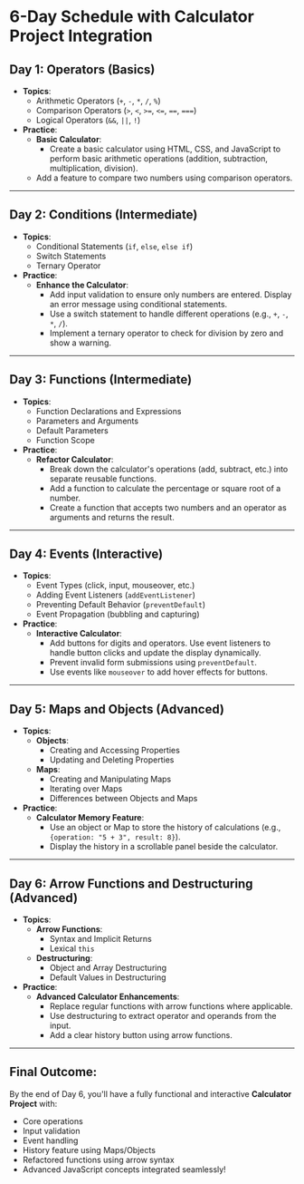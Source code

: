 # 6-Day Schedule with Calculator Project Integration

## Day 1: Operators (Basics)
- **Topics**:
  - Arithmetic Operators (`+`, `-`, `*`, `/`, `%`)
  - Comparison Operators (`>`, `<`, `>=`, `<=`, `==`, `===`)
  - Logical Operators (`&&`, `||`, `!`)
- **Practice**:
  - **Basic Calculator**: 
    - Create a basic calculator using HTML, CSS, and JavaScript to perform basic arithmetic operations (addition, subtraction, multiplication, division).
  - Add a feature to compare two numbers using comparison operators.

---

## Day 2: Conditions (Intermediate)
- **Topics**:
  - Conditional Statements (`if`, `else`, `else if`)
  - Switch Statements
  - Ternary Operator
- **Practice**:
  - **Enhance the Calculator**: 
    - Add input validation to ensure only numbers are entered. Display an error message using conditional statements.
    - Use a switch statement to handle different operations (e.g., `+`, `-`, `*`, `/`).
    - Implement a ternary operator to check for division by zero and show a warning.

---

## Day 3: Functions (Intermediate)
- **Topics**:
  - Function Declarations and Expressions
  - Parameters and Arguments
  - Default Parameters
  - Function Scope
- **Practice**:
  - **Refactor Calculator**:
    - Break down the calculator's operations (add, subtract, etc.) into separate reusable functions.
    - Add a function to calculate the percentage or square root of a number.
    - Create a function that accepts two numbers and an operator as arguments and returns the result.

---

## Day 4: Events (Interactive)
- **Topics**:
  - Event Types (click, input, mouseover, etc.)
  - Adding Event Listeners (`addEventListener`)
  - Preventing Default Behavior (`preventDefault`)
  - Event Propagation (bubbling and capturing)
- **Practice**:
  - **Interactive Calculator**:
    - Add buttons for digits and operators. Use event listeners to handle button clicks and update the display dynamically.
    - Prevent invalid form submissions using `preventDefault`.
    - Use events like `mouseover` to add hover effects for buttons.

---

## Day 5: Maps and Objects (Advanced)
- **Topics**:
  - **Objects**:
    - Creating and Accessing Properties
    - Updating and Deleting Properties
  - **Maps**:
    - Creating and Manipulating Maps
    - Iterating over Maps
    - Differences between Objects and Maps
- **Practice**:
  - **Calculator Memory Feature**:
    - Use an object or Map to store the history of calculations (e.g., `{operation: "5 + 3", result: 8}`).
    - Display the history in a scrollable panel beside the calculator.

---

## Day 6: Arrow Functions and Destructuring (Advanced)
- **Topics**:
  - **Arrow Functions**:
    - Syntax and Implicit Returns
    - Lexical `this`
  - **Destructuring**:
    - Object and Array Destructuring
    - Default Values in Destructuring
- **Practice**:
  - **Advanced Calculator Enhancements**:
    - Replace regular functions with arrow functions where applicable.
    - Use destructuring to extract operator and operands from the input.
    - Add a clear history button using arrow functions.

---

## Final Outcome:
By the end of Day 6, you'll have a fully functional and interactive **Calculator Project** with:
- Core operations
- Input validation
- Event handling
- History feature using Maps/Objects
- Refactored functions using arrow syntax
- Advanced JavaScript concepts integrated seamlessly!
